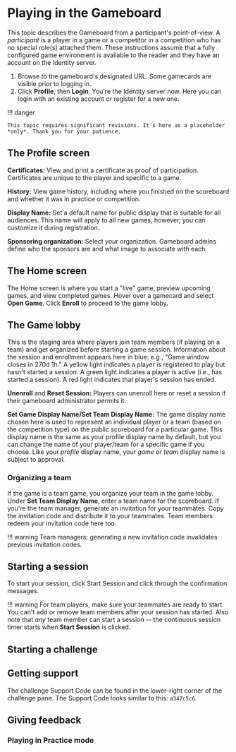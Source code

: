 # Playing in the Gameboard

This topic describes the Gameboard from a participant's point-of-view. A *participant* is a player in a game or a competitor in a competition who has no special role(s) attached them. These instructions assume that a fully configured game environment is available to the reader and they have an account on the Identity server.

1. Browse to the gameboard's designated URL. Some gamecards are visible prior to logging in.
2. Click **Profile**, then **Login**. You're the Identity server now. Here you can login with an existing account or register for a new one.

!!! danger

    This topic requires significant revisions. It's here as a placeholder *only*. Thank you for your patience.

## The Profile screen

**Certificates:** View and print a certificate as proof of participation. Certificates are unique to the player and specific to a game.

**History:** View game history, including where you finished on the scoreboard and whether it was in practice or competition.

**Display Name:** Set a default name for public display that is suitable for all audiences. This name will apply to all new games, however, you can customize it during registration.

**Sponsoring organization:** Select *your* organization. Gameboard admins define who the sponsors are and what image to associate with each. 

## The Home screen

The Home screen is where you start a "live" game, preview upcoming games, and view completed games. Hover over a gamecard and select **Open Game**. Click **Enroll** to proceed to the game lobby.  

## The Game lobby

This is the staging area where players join team members (if playing on a team) and get organized before starting a game session. Information about the session and enrollment appears here in blue: e.g., "Game window closes in
270d 1h." A yellow light indicates a player is registered to play but hasn't started a session. A green light indicates a player is active (i.e., has started a session). A red light indicates that player's session has ended.

**Unenroll** and **Reset Session:** Players can unenroll here or reset a session if their gameboard administrator permits it.

**Set Game Display Name/Set Team Display Name:** The game display name chosen here is used to represent an individual player or a team (based on the competition type) on the public scoreboard for a particular game. This display name is the same as your profile display name by default, but you can change the name of your player/team for a specific game if you choose. Like your *profile* display name, your *game* or *team* display name is subject to approval.

### Organizing a team

If the game is a team game, you organize your team in the game lobby. Under **Set Team Display Name**, enter a team name for the scoreboard. If you're the team manager, generate an invitation for your teammates. Copy the invitation code and distribute it to your teammates. Team members redeem your invitation code here too.

!!! warning
    Team managers: generating a new invitation code invalidates previous invitation codes.

## Starting a session

To start your session, click Start Session and click through the confirmation messages.

!!! warning
    For team players, make sure your teammates are ready to start. You can't add or remove team members after your session has started. Also note that *any* team member can start a session -- the continuous session timer starts when **Start Session** is clicked.  

## Starting a challenge

## Getting support

The challenge Support Code can be found in the lower-right corner of the challenge pane. The Support Code looks similar to this: `a347c5c6`.

## Giving feedback

### Playing in Practice mode

<!-- Completing the Practice round

We recommend that you and your team complete the practice round before jumping into the first
round of the competition.

After logging in, under **Competition**, select the **Practice** competition.

Select a category and point value to start a challenge in the demo.

Follow the challenge instructions presented on the screen to get an idea of how the competition
works. -->